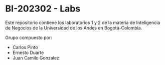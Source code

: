 # BI-202302 - Labs

Este repositorio contiene los laboratorios 1 y 2 de la materia de Inteligencia de Negocios de la Universidad de los Andes en Bogotá-Colombia.

Grupo compuesto por:
- Carlos Pinto
- Ernesto Duarte
- Juan Camilo Gonzalez


